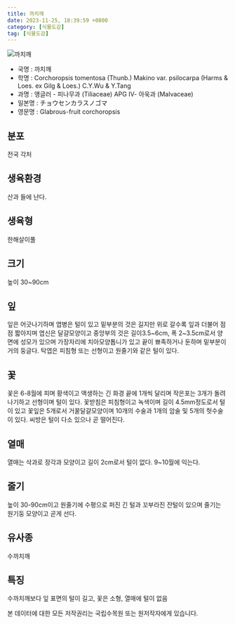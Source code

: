 ```yaml
---
title: 까치깨
date: 2023-11-25, 18:39:59 +0800
category: [식물도감]
tag: [식물도감]
---
```




![까치깨](http://www.nature.go.kr/fileUpload/plants/basic/Sterculiaceae/Corchoropsis/9237/9237_2_th2.jpg)
- 국명 : 까치깨
- 학명 : Corchoropsis tomentosa (Thunb.) Makino var. psilocarpa (Harms & Loes. ex Gilg & Loes.) C.Y.Wu & Y.Tang
- 과명 : 앵글러 - 피나무과 (Tiliaceae) APG Ⅳ- 아욱과 (Malvaceae)
- 일본명 : チョウセンカラスノゴマ
- 영문명 : Glabrous-fruit corchoropsis


## 분포
전국 각처
## 생육환경
산과 들에 난다.
## 생육형
한해살이풀
## 크기
높이 30~90cm
## 잎
잎은 어긋나기하며 엽병은 털이 있고 밑부분의 것은 길지만 위로 갈수록 잎과 더불어 점점 짧아지며 엽신은 달걀모양이고 중앙부의 것은 길이3.5~6cm, 폭 2~3.5cm로서 양면에 성모가 있으며 가장자리에 치아모양톱니가 있고 끝이 뾰족하거나 둔하며 밑부분이 거의 둥글다. 탁엽은 피침형 또는 선형이고 원줄기와 같은 털이 있다.
## 꽃
꽃은 6-8월에 피며 황색이고 액생하는 긴 화경 끝에 1개씩 달리며 작은포는 3개가 돌려나기하고 선형이며 털이 있다. 꽃받침은 피침형이고 녹색이며 길이 4.5mm정도로서 털이 있고 꽃잎은 5개로서 거꿀달걀모양이며 10개의 수술과 1개의 암술 및 5개의 헛수술이 있다. 씨방은 털이 다소 있으나 곧 떨어진다.
## 열매
열매는 삭과로 장각과 모양이고 길이 2cm로서 털이 없다. 9~10월에 익는다.
## 줄기
높이 30-90cm이고 원줄기에 수평으로 퍼진 긴 털과 꼬부라진 잔털이 있으며 줄기는 원기둥 모양이고 곧게 선다.
## 유사종
수까치깨
## 특징
수까치깨보다 잎 표면의 털이 길고, 꽃은 소형, 열매에 털이 없음






본 데이터에 대한 모든 저작권리는 국립수목원 또는 원저작자에게 있습니다.
